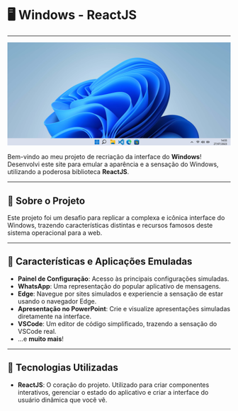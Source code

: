 # 🖥️ Windows - ReactJS

---

![Windows UI Preview](./public/windows.png)

Bem-vindo ao meu projeto de recriação da interface do **Windows**! Desenvolvi este site para emular a aparência e a sensação do Windows, utilizando a poderosa biblioteca **ReactJS**.

---

## 🎯 Sobre o Projeto

Este projeto foi um desafio para replicar a complexa e icônica interface do Windows, trazendo características distintas e recursos famosos deste sistema operacional para a web.

---

## 🌟 Características e Aplicações Emuladas

- **Painel de Configuração**: Acesso às principais configurações simuladas.
- **WhatsApp**: Uma representação do popular aplicativo de mensagens.
- **Edge**: Navegue por sites simulados e experiencie a sensação de estar usando o navegador Edge.
- **Apresentação no PowerPoint**: Crie e visualize apresentações simuladas diretamente na interface.
- **VSCode**: Um editor de código simplificado, trazendo a sensação do VSCode real.
- ...e **muito mais**!

---

## 🔧 Tecnologias Utilizadas

- **ReactJS**: O coração do projeto. Utilizado para criar componentes interativos, gerenciar o estado do aplicativo e criar a interface do usuário dinâmica que você vê.
